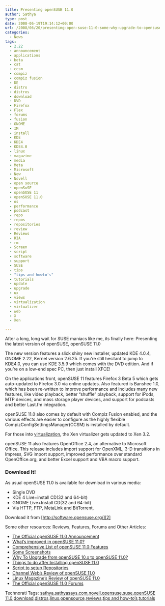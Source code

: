 ```yaml
---
title: Presenting openSUSE 11.0
author: Sathya
type: post
date: 2008-06-19T19:14:12+00:00
url: /2008/06/20/presenting-open-suse-11-0-some-why-upgrade-to-opensuse11-whats-new-in-opensuse11/
categories:
  - News
tags:
  - 2.22
  - announcement
  - applications
  - beta
  - cat
  - ccsm
  - compiz
  - compiz fusion
  - DE
  - distro
  - distros
  - download
  - DVD
  - Firefox
  - Flex
  - forums
  - fusion
  - GNOME
  - IM
  - install
  - KDE
  - KDE4
  - KDE4.0
  - linux
  - magazine
  - media
  - Meta
  - Microsoft
  - New
  - Novell
  - open source
  - openSuSE
  - openSUSE 11
  - openSUSE 11.0
  - os
  - performance
  - podcast
  - repo
  - repos
  - repositories
  - review
  - Reviews
  - RIA
  - rm
  - Screen
  - script
  - software
  - support
  - SUSE
  - tips
  - "tips-and-howto's"
  - tutorials
  - update
  - upgrade
  - ux
  - views
  - virtualization
  - virtualizer
  - web
  - X
  - Xen

---
```

After a long, long wait for SUSE maniacs like me, its finally here: Presenting the latest version of openSUSE, openSUSE 11.0

The new version features a slick shiny new installer, updated KDE 4.0.4, GNOME 2.22, Kernel version 2.6.25. If you’re still hesitant to jump to KDE4.0, you can use KDE 3.5.9 which comes with the DVD edition. And if you’re on a low-end spec PC, then just install XFCE!

On the applications front, openSUSE 11 features Firefox 3 Beta 5 which gets auto-updated to Firefox 3.0 via online updates. Also featured is Banshee 1.0, which has been re-written to improve performance and includes many new features, like video playback, better “shuffle” playback, support for iPods, MTP devices, and mass storage player devices, and support for podcasts and better Last.fm integration.

<!--more-->

openSUSE 11.0 also comes by default with Compiz Fusion enabled, and the various effects are easier to configure as the highly flexible CompizConfigSettingsManager(CCSM) is installed by default.

For those into [virtualization][1], the Xen virtualizer gets updated to Xen 3.2.

openSUSE 11 also features OpenOffice 2.4, an alternative to Microsoft Office. This release includes import support for OpenXML, 3-D transitions in Impress, SVG import support, improved performance over standard OpenOffice.org, and better Excel support and VBA macro support.

### Download It!

As usual openSUSE 11.0 is available for download in various media:

  * Single DVD
  * KDE 4 Live+install CD(32 and 64-bit)
  * GNOME Live+Install CD(32 and 64-bit)
  * Via HTTP, FTP, MetaLink and BitTorrent,

Download it from [http://software.opensuse.org/][2]

Some other resources: Reviews, Features, Forums and Other Articles:

  * <a href="http://news.opensuse.org/2008/06/19/announcing-opensuse-110-gm/" target="_blank">The Official openSUSE 11.0 Announcement</a>
  * <a href="http://news.opensuse.org/2008/06/19/sneak-peeks-at-opensuse-110-a-plethora-of-improvements/" target="_blank">What’s improved in openSUSE 11.0?</a>
  * <a href="http://en.opensuse.org/Testing:Features_11.0" target="_blank">Comprehensive List of openSUSE 11.0 Features</a>
  * [Some Screenshots][3]
  * <a href="http://www.benkevan.com/blog/why-upgrade-to-opensuse-11-from-opensuse-10x/" target="_blank">Why To Upgrade from openSUSE 10.x to openSUSE 11.0?</a>
  * <a href="http://www.benkevan.com/blog/things-to-do-after-installing-opensuse-110/" target="_blank">Things to do after Installing openSUSE 11.0</a>
  * [Script to setup Repositories][4]
  * <a href="http://www.crn.com/software/208700626?cid=topicalFeed" target="_blank">Channel Web’s Review of openSUSE 11.0</a>
  * <a href="http://www.linux-magazine.com/issues/2008/93/kicking_the_tires__1" target="_blank">Linux Magazine’s Review of openSUSE 11.0</a>
  * <a href="http://forums.opensuse.org/" target="_blank">The Official openSUSE 11.0 Forums</a>

<div id="scid:0767317B-992E-4b12-91E0-4F059A8CECA8:e75ed3d5-05d0-4457-99ea-abe67f19fa59" class="wlWriterSmartContent" style="padding-right: 0px; display: inline; padding-left: 0px; float: none; padding-bottom: 0px; margin: 0px; padding-top: 0px">
  Technorati Tags: <a rel="tag" href="http://technorati.com/tags/sathya">sathya</a>,<a rel="tag" href="http://technorati.com/tags/sathyasays.com">sathyasays.com</a>,<a rel="tag" href="http://technorati.com/tags/novell">novell</a>,<a rel="tag" href="http://technorati.com/tags/opensuse">opensuse</a>,<a rel="tag" href="http://technorati.com/tags/suse">suse</a>,<a rel="tag" href="http://technorati.com/tags/openSUSE+11.0">openSUSE 11.0</a>,<a rel="tag" href="http://technorati.com/tags/download">download</a>,<a rel="tag" href="http://technorati.com/tags/distros">distros</a>,<a rel="tag" href="http://technorati.com/tags/linux">linux</a>,<a rel="tag" href="http://technorati.com/tags/opensource">opensource</a>,<a rel="tag" href="http://technorati.com/tags/reviews">reviews</a>,<a rel="tag" href="http://technorati.com/tags/tips+and+how-to's">tips and how-to&#8217;s</a>,<a rel="tag" href="http://technorati.com/tags/tutorials">tutorials</a>
</div>

 [1]: http://sathyasays.com/2008/01/22/virtualization-concepts-and-basics-for-dummies/
 [2]: http://software.opensuse.org/ "http://software.opensuse.org/"
 [3]: http://en.opensuse.org/Screenshots/openSUSE_11.0
 [4]: http://www.suseblog.com/?p=355